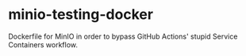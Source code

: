 # minio-testing-docker
Dockerfile for MinIO in order to bypass GitHub Actions' stupid Service Containers workflow.
